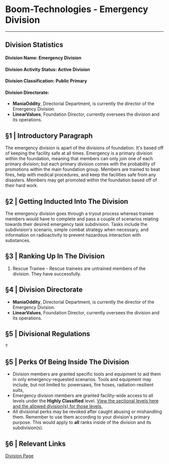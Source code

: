 # Boom-Technologies - Emergency Division

----------------------------------------------------------

## Division Statistics

#### Division Name: **Emergency Division**
#### Division Activity Status: Active Division

#### Division Classification: Public Primary
#### Division Directorate:
  * **ManiaOddity**, Directorial Department, is currently the director of the Emergency Division.
  * **LinearValues**, Foundation Director, currently oversees the division and its operations.

## §1 | Introductory Paragraph
The emergency division is apart of the divisions of foundation. It's based off of keeping the facility safe at all times. Emergency is a primary division within the foundation, meaning that members can only join one of each primary division; but each primary division comes with the probability of promotions within the main foundation group. Members are trained to beat fires, help with medical procedures, and keep the facilities safe from any disasters. Members may get promoted within the foundation based off of their hard work.
## §2 | Getting Inducted Into The Division
The emergency division goes through a tryout process whereas trainee members would have to complete and pass a couple of scenarios relating towards their desired emergency task subdivision. Tasks include the subdivision's scenario, simple combat strategy when necessary, and information on radioactivity to prevent hazardous interaction with substances. 
## §3 | Ranking Up In The Division
1. Rescue Trainee - Rescue trainees are untrained members of the division. They have successfully.
## §4 | Division Directorate
* **ManiaOddity**, Directorial Department, is currently the director of the Emergency Division.
* **LinearValues**, Foundation Director, currently oversees the division and its operations.
## §5 | Divisional Regulations
?
## §5 | Perks Of Being Inside The Division
- Division members are granted specific tools and equipment to aid them in only emergency-requested scenarios. Tools and equipment may include, but not limited to: powersaws, fire hoses, radiation-resilient suits, 
- Emergency division members are granted facility-wide access to all levels under the __Highly Classified__ level. [View the sectional levels here and the allowed division(s) for those levels.]()
- All divisional perks may be revoked after caught abusing or mishandling them. Remember to use them according to your division's primary purpose. This would apply to __all__ ranks inside of the division and its subdivision(s). 
## §6 | Relevant Links
[Division Page](https://www.roblox.com/groups/4717972/BT-Emergency-Division#!/about)
